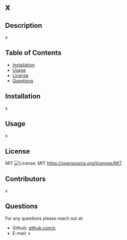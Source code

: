 # x

## Description
x

## Table of Contents
* [Installation](#installation)
* [Usage](#usage)
* [License](#license)
* [Questions](#question)

## Installation
x

## Usage 
x

## License
MIT ![License: MIT](https://img.shields.io/badge/License-MIT-yellow.svg)
https://opensource.org/licenses/MIT



## Contributors
x

## Questions
For any questions please reach out at:
* Github: [github.com/x](https://github.com/x)
* E-mail: x

